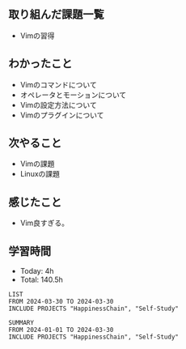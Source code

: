 ## 取り組んだ課題一覧
- Vimの習得
## わかったこと
- Vimのコマンドについて
- オペレータとモーションについて
- Vimの設定方法について
- Vimのプラグインについて
## 次やること
- Vimの課題
- Linuxの課題
## 感じたこと
- Vim良すぎる。
## 学習時間
- Today: 4h
- Total: 140.5h

```toggl
LIST
FROM 2024-03-30 TO 2024-03-30
INCLUDE PROJECTS "HappinessChain", "Self-Study"
```
```toggl
SUMMARY
FROM 2024-01-01 TO 2024-03-30
INCLUDE PROJECTS "HappinessChain", "Self-Study"
```
